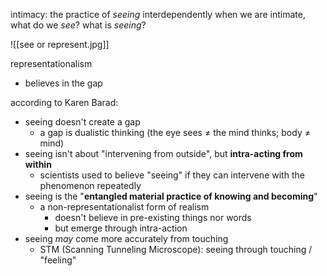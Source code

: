 
intimacy: the practice of *seeing* interdependently
when we are intimate, what do we *see*?
what is *seeing*?


![[see or represent.jpg]]

representationalism
* believes in the gap

according to Karen Barad:
* seeing doesn't create a gap
	* a gap is dualistic thinking (the eye sees ≠ the mind thinks; body ≠ mind)
* seeing isn't about "intervening from outside", but **intra-acting from within** 
	* scientists used to believe "seeing" if they can intervene with the phenomenon repeatedly
* seeing is the "**entangled material practice of knowing and becoming**"
	* a non-representationalist form of realism
		* doesn't believe in pre-existing things nor words
		* but emerge through intra-action
* seeing *may* come more accurately from touching
	* STM (Scanning Tunneling Microscope): seeing through touching / "feeling"